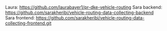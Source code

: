 Laura: https://github.com/laurabayer1/pr-dke-vehicle-routing
Sara backend: https://github.com/sarakheribi/vehicle-routing-data-collecting-backend
Sara frontend: https://github.com/sarakheribi/vehicle-routing-data-collecting-frontend.git
